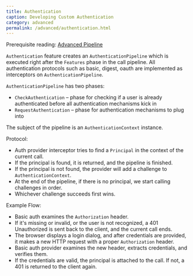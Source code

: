 ```yaml
---
title: Authentication
caption: Developing Custom Authentication
category: advanced
permalink: /advanced/authentication.html
---
```


Prerequisite reading: [Advanced Pipeline](/advanced/pipeline.html)

`Authentication` feature creates an `AuthenticationPipeline` which is executed right after the `Features` phase
in the call pipeline. All authentication protocols such as basic, digest, oauth are implemented as interceptors on `AuthenticationPipeline`.

`AuthenticationPipeline` has two phases:

* `CheckAuthentication` – phase for checking if a user is already authenticated before all authentication mechanisms kick in
* `RequestAuthentication` – phase for authentication mechanisms to plug into

The subject of the pipeline is an `AuthenticationContext` instance.

Protocol:

* Auth provider interceptor tries to find a `Principal` in the context of the current call.
* If the principal is found, it is returned, and the pipeline is finished.
* If the principal is not found, the provider will add a challenge to `AuthenticationContext`.
* At the end of the pipeline, if there is no principal, we start calling challenges in order.
* Whichever challenge succeeds first wins. 

Example Flow:

* Basic auth examines the `Authorization` header. 
* If it's missing or invalid, or the user is not recognized, a 401 Unauthorized is sent back to the client, and the current call ends.
* The browser displays a login dialog, and after credentials are provided, it makes a new HTTP request with a proper `Authorization` header.
* Basic auth provider examines the new header, extracts credentials, and verifies them. 
* If the credentials are valid, the principal is attached to the call. If not, a 401 is returned to the client again.


